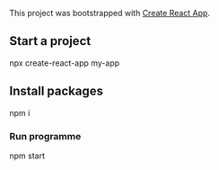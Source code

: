 This project was bootstrapped with [Create React App](https://github.com/facebook/create-react-app).

## Start a project
npx create-react-app my-app

## Install packages
npm i 

### Run programme
npm start
